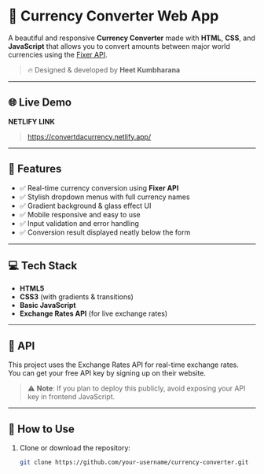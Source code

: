 # 💱 Currency Converter Web App

A beautiful and responsive **Currency Converter** made with **HTML**, **CSS**, and **JavaScript** that allows you to convert amounts between major world currencies using the [Fixer API](https://apilayer.com/marketplace/fixer-api).

> 🔥 Designed & developed by **Heet Kumbharana**

---

## 🌐 Live Demo

**NETLIFY LINK**
> https://convertdacurrency.netlify.app/
---

## 🚀 Features

- ✅ Real-time currency conversion using **Fixer API**
- ✅ Stylish dropdown menus with full currency names
- ✅ Gradient background & glass effect UI
- ✅ Mobile responsive and easy to use
- ✅ Input validation and error handling
- ✅ Conversion result displayed neatly below the form

---

## 💻 Tech Stack

- **HTML5**
- **CSS3** (with gradients & transitions)
- **Basic JavaScript**
- **Exchange Rates API** (for live exchange rates)

---

## 🔑 API

This project uses the Exchange Rates API for real-time exchange rates.  
You can get your free API key by signing up on their website.

> ⚠️ **Note**: If you plan to deploy this publicly, avoid exposing your API key in frontend JavaScript.

---

## 🧠 How to Use

1. Clone or download the repository:
   ```bash
   git clone https://github.com/your-username/currency-converter.git
